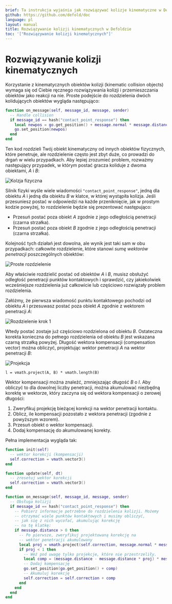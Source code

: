 ```yaml
---
brief: Ta instrukcja wyjaśnia jak rozwiązywać kolizje kinematyczne w Defoldzie
github: https://github.com/defold/doc
language: pl
layout: manual
title: Rozwiązywanie kolizji kinematycznych w Defoldzie
toc: '["Rozwiązywanie kolizji kinematycznych"]'
---
```


# Rozwiązywanie kolizji kinematycznych

Korzystanie z kinematycznych obiektów kolizji (kinematic collision objects) wymaga się od Ciebie ręcznego rozwiązywania kolizji i przemieszczania obiektów jako reakcji na nie. Proste podejście do rozdzielenia dwóch kolidujących obiektów wygląda następująco:

```lua
function on_message(self, message_id, message, sender)
  -- Handle collision
  if message_id == hash("contact_point_response") then
    local newpos = go.get_position() + message.normal * message.distance
    go.set_position(newpos)
  end
end
```

Ten kod rozdzieli Twój obiekt kinematyczny od innych obiektów fizycznych, które penetruje, ale rozdzielenie często jest zbyt duże, co prowadzi do drgań w wielu przypadkach. Aby lepiej zrozumieć problem, rozważmy następujący przypadek, w którym postać gracza koliduje z dwoma obiektami, *A* i *B*:

![Kolzja fizyczna](/manuals/images/physics/collision_multi.png)

Silnik fizyki wyśle wiele wiadomości `"contact_point_response"`, jedną dla obiektu *A* i jedną dla obiektu *B* w klatce, w której wystąpiła kolizja. Jeśli przesuniesz postać w odpowiedzi na każde przeniknięcie, jak w prostym kodzie powyżej, to rozdzielenie będzie się prezentować następująco:

- Przesuń postać poza obiekt *A* zgodnie z jego odległością penetracji (czarna strzałka).
- Przesuń postać poza obiekt *B* zgodnie z jego odległością penetracji (czarna strzałka).

Kolejność tych działań jest dowolna, ale wynik jest taki sam w obu przypadkach: całkowite rozdzielenie, które stanowi *sumę wektorów penetracji* poszczególnych obiektów:

![Proste rozdzielenie](/manuals/images/physics/separation_naive.png)

Aby właściwie rozdzielić postać od obiektów *A* i *B*, musisz obsłużyć odległość penetracji punktów kontaktowych i sprawdzić, czy jakiekolwiek wcześniejsze rozdzielenia już całkowicie lub częściowo rozwiązały problem rozdzielenia.

Załóżmy, że pierwsza wiadomość punktu kontaktowego pochodzi od obiektu *A* i przesuwasz postać poza obiekt *A* zgodnie z wektorem penetracji *A*:

![Rozdzielenie krok 1](/manuals/images/physics/separation_step1.png)

Wtedy postać zostaje już częściowo rozdzielona od obiektu *B*. Ostateczna korekta konieczna do pełnego rozdzielenia od obiektu *B* jest wskazana czarną strzałką powyżej. Długość wektora kompensacji (compensation vector) można obliczyć, projektując wektor penetracji *A* na wektor penetracji *B*:

![Projekcja](/manuals/images/physics/projection.png)

```
l = vmath.project(A, B) * vmath.length(B)
```

Wektor kompensacji można znaleźć, zmniejszając długość *B* o *l*. Aby obliczyć to dla dowolnej liczby penetracji, można akumulować niezbędną korektę w wektorze, który zaczyna się od wektora kompensacji o zerowej długości:

1. Zweryfikuj projekcję bieżącej korekcji na wektor penetracji kontaktu.
2. Oblicz, ile kompensacji pozostało z wektora penetracji (zgodnie z powyższym wzorem).
3. Przesuń obiekt o wektor kompensacji.
4. Dodaj kompensację do akumulowanej korekty.

Pełna implementacja wygląda tak:

```lua
function init(self)
  -- wektor korekcji (kompensacji)
  self.correction = vmath.vector3()
end

function update(self, dt)
  -- zresetuj wektor korekcji
  self.correction = vmath.vector3()
end

function on_message(self, message_id, message, sender)
  -- Obsługa kolizji
  if message_id == hash("contact_point_response") then
    -- Pobierz informacje potrzebne do rozdzielenia kolizji. Możemy
    -- otrzymać wiele punktów kontaktowych i musimy obliczyć,
    -- jak się z nich wycofać, akumulując korekcję
    -- na tę klatkę:
    if message.distance > 0 then
      -- Po pierwsze, zweryfikuj projektowaną korekcję na
      -- wektor penetracji akumulowany
      local proj = vmath.project(self.correction, message.normal * message.distance)
      if proj < 1 then
        -- Weź pod uwagę tylko projekcje, które nie przestrzeliły.
        local comp = (message.distance - message.distance * proj) * message.normal
        -- Dodaj kompensację
        go.set_position(go.get_position() + comp)
        -- Akumuluj korekcję
        self.correction = self.correction + comp
      end
    end
  end
end
```